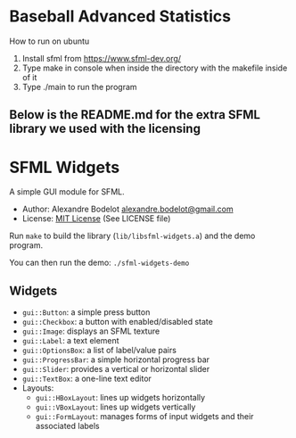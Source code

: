 Baseball Advanced Statistics
============================

How to run on ubuntu
1. Install sfml from https://www.sfml-dev.org/
2. Type make in console when inside the directory with the makefile inside of it
3. Type ./main to run the program

## Below is the README.md for the extra SFML library we used with the licensing

SFML Widgets
============

A simple GUI module for SFML.

- Author: Alexandre Bodelot <alexandre.bodelot@gmail.com>
- License: [MIT License](http://opensource.org/licenses/MIT) (See LICENSE file)

Run `make` to build the library (`lib/libsfml-widgets.a`) and the demo program.

You can then run the demo: `./sfml-widgets-demo`

## Widgets

* `gui::Button`: a simple press button
* `gui::Checkbox`: a button with enabled/disabled state
* `gui::Image`: displays an SFML texture
* `gui::Label`: a text element
* `gui::OptionsBox`: a list of label/value pairs
* `gui::ProgressBar`: a simple horizontal progress bar
* `gui::Slider`: provides a vertical or horizontal slider
* `gui::TextBox`: a one-line text editor
* Layouts:
    * `gui::HBoxLayout`: lines up widgets horizontally
    * `gui::VBoxLayout`: lines up widgets vertically
    * `gui::FormLayout`: manages forms of input widgets and their associated labels
